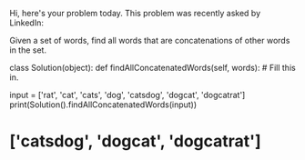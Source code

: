 Hi, here's your problem today. This problem was recently asked by LinkedIn:

Given a set of words, find all words that are concatenations of other words in the set.

class Solution(object):
  def findAllConcatenatedWords(self, words):
    # Fill this in.


input = ['rat', 'cat', 'cats', 'dog', 'catsdog', 'dogcat', 'dogcatrat']
print(Solution().findAllConcatenatedWords(input))
# ['catsdog', 'dogcat', 'dogcatrat']
